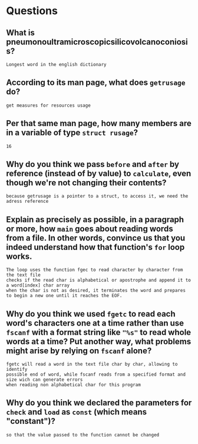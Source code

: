# Questions

## What is pneumonoultramicroscopicsilicovolcanoconiosis?

    Longest word in the english dictionary

## According to its man page, what does `getrusage` do?

    get measures for resources usage

## Per that same man page, how many members are in a variable of type `struct rusage`?

    16

## Why do you think we pass `before` and `after` by reference (instead of by value) to `calculate`, even though we're not changing their contents?

    because getrusage is a pointer to a struct, to access it, we need the adress reference

## Explain as precisely as possible, in a paragraph or more, how `main` goes about reading words from a file. In other words, convince us that you indeed understand how that function's `for` loop works.

    The loop uses the function fgec to read character by character from the text file
    checks if the read char is alphabetical or apostrophe and append it to a word[index] char array
    when the char is not as desired, it terminates the word and prepares to begin a new one until it reaches the EOF.

## Why do you think we used `fgetc` to read each word's characters one at a time rather than use `fscanf` with a format string like `"%s"` to read whole words at a time? Put another way, what problems might arise by relying on `fscanf` alone?

    fgetc will read a word in the text file char by char, allowing to identify
    possible end of word, while fscanf reads from a specified format and size wich can generate errors
    when reading non alphabetical char for this program

## Why do you think we declared the parameters for `check` and `load` as `const` (which means "constant")?

    so that the value passed to the function cannot be changed 
